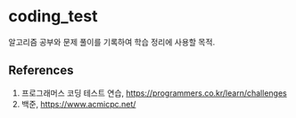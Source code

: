 # coding_test

알고리즘 공부와 문제 풀이를 기록하여 학습 정리에 사용할 목적.


## References
  1. 프로그래머스 코딩 테스트 연습, https://programmers.co.kr/learn/challenges
  2. 백준, https://www.acmicpc.net/
